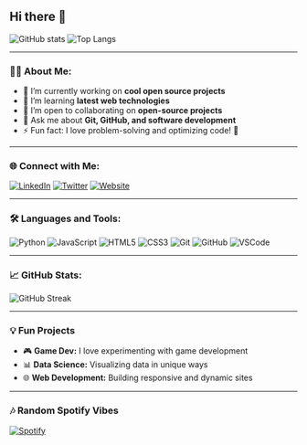 ## Hi there 👋

![GitHub stats](https://github-readme-stats.vercel.app/api?username=GGNado&show_icons=true&theme=radical)
![Top Langs](https://github-readme-stats.vercel.app/api/top-langs/?username=GGNado&layout=compact&theme=radical)

---

### 👨‍💻 About Me:
- 🔭 I’m currently working on **cool open source projects**
- 🌱 I’m learning **latest web technologies**
- 💼 I’m open to collaborating on **open-source projects**
- 💬 Ask me about **Git, GitHub, and software development**
- ⚡ Fun fact: I love problem-solving and optimizing code! 🧩

---

### 🌐 Connect with Me:
[![LinkedIn](https://img.shields.io/badge/LinkedIn-0A66C2?style=for-the-badge&logo=linkedin&logoColor=white)](https://www.linkedin.com/in/tuo-profilo)
[![Twitter](https://img.shields.io/badge/Twitter-1DA1F2?style=for-the-badge&logo=twitter&logoColor=white)](https://twitter.com/tuo-profilo)
[![Website](https://img.shields.io/badge/Portfolio-FF5722?style=for-the-badge&logo=web&logoColor=white)](https://tuo-sito.com)

---

### 🛠️ Languages and Tools:
![Python](https://img.shields.io/badge/Python-3776AB?style=for-the-badge&logo=python&logoColor=white)
![JavaScript](https://img.shields.io/badge/JavaScript-F7DF1E?style=for-the-badge&logo=javascript&logoColor=black)
![HTML5](https://img.shields.io/badge/HTML5-E34F26?style=for-the-badge&logo=html5&logoColor=white)
![CSS3](https://img.shields.io/badge/CSS3-1572B6?style=for-the-badge&logo=css3&logoColor=white)
![Git](https://img.shields.io/badge/Git-F05032?style=for-the-badge&logo=git&logoColor=white)
![GitHub](https://img.shields.io/badge/GitHub-181717?style=for-the-badge&logo=github&logoColor=white)
![VSCode](https://img.shields.io/badge/VS_Code-007ACC?style=for-the-badge&logo=visual%20studio%20code&logoColor=white)

---

### 📈 GitHub Stats:
<!-- Trovi più opzioni per personalizzare il tema delle statistiche qui: https://github.com/anuraghazra/github-readme-stats -->
![GitHub Streak](https://github-readme-streak-stats.herokuapp.com/?user=GGNado&theme=radical)

---

### 💡 Fun Projects
- 🎮 **Game Dev:** I love experimenting with game development
- 📊 **Data Science:** Visualizing data in unique ways
- 🌐 **Web Development:** Building responsive and dynamic sites

---

### 🎶 Random Spotify Vibes
[![Spotify](https://spotify-github-profile.vercel.app/api/view?uid=tuo-spotify-username&cover_image=true&theme=novatorem&show_offline=false&background_color=121212&interchange=false&bar_color=53b14f&bar_color_cover=true)](https://open.spotify.com/user/tuo-spotify-username)

